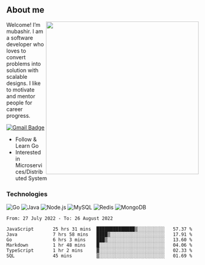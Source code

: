 ## About me

<img align="right" src="https://github-readme-stats-zhiwei-feng.vercel.app/api?username=mub4shir&show_icons=true" width="400" />

Welcome! I’m mubashir. I am a software developer who loves to convert problems into solution with scalable designs. I like to motivate and mentor people for career progress.

[![Gmail Badge](https://img.shields.io/badge/-mubashir11131719@gmail.com-c14438?style=flat-square&logo=Gmail&logoColor=white&link=mailto:mubashir11131719@gmail.com)](mailto:mubashir11131719@gmail.com)




- Follow & Learn Go
- Interested in Microservices/Distributed System


### Technologies
![Go](https://img.shields.io/badge/-Go-000000?style=flat-square&logo=go)
![Java](https://img.shields.io/badge/-Java-E34A86?style=flat-square&logo=java)
![Node.js](https://img.shields.io/badge/-Node.js-000000?style=flat-square&logo=node.js)
![MySQL](https://img.shields.io/badge/-MySQL-orange?style=flat-square&logo=MySQL)
![Redis](https://img.shields.io/badge/-Redis-black?style=flat-square&logo=Redis)
![MongoDB](https://img.shields.io/badge/-MongoDB-000000?style=flat-square&logo=mongodb)






<!--START_SECTION:waka-->

```text
From: 27 July 2022 - To: 26 August 2022

JavaScript       25 hrs 31 mins  ██████████████▒░░░░░░░░░░   57.37 %
Java             7 hrs 58 mins   ████▒░░░░░░░░░░░░░░░░░░░░   17.91 %
Go               6 hrs 3 mins    ███▒░░░░░░░░░░░░░░░░░░░░░   13.60 %
Markdown         1 hr 48 mins    █░░░░░░░░░░░░░░░░░░░░░░░░   04.06 %
TypeScript       1 hr 2 mins     ▓░░░░░░░░░░░░░░░░░░░░░░░░   02.33 %
SQL              45 mins         ▒░░░░░░░░░░░░░░░░░░░░░░░░   01.69 %
```

<!--END_SECTION:waka-->
</p>


